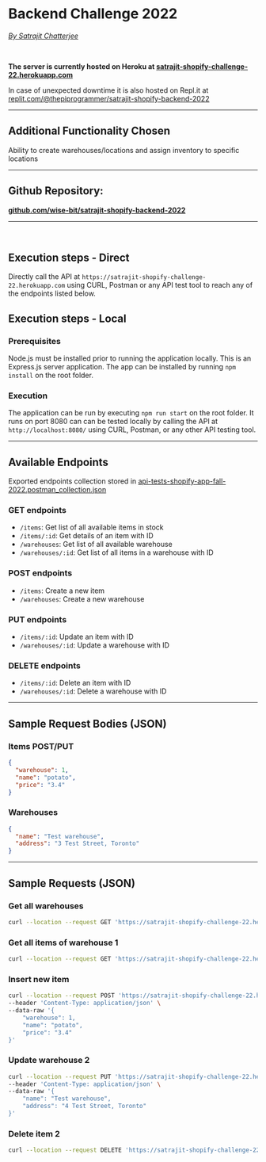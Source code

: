 # Backend Challenge 2022

[_By Satrajit Chatterjee_](https://www.satrajit.ca)

<br>

**The server is currently hosted on Heroku at [satrajit-shopify-challenge-22.herokuapp.com](https://satrajit-shopify-challenge-22.herokuapp.com/)**

In case of unexpected downtime it is also hosted on Repl.it at [replit.com/@thepiprogrammer/satrajit-shopify-backend-2022](https://replit.com/@thepiprogrammer/satrajit-shopify-backend-2022)

---

## Additional Functionality Chosen

Ability to create warehouses/locations and assign inventory to specific locations


---

## Github Repository:

**[github.com/wise-bit/satrajit-shopify-backend-2022](https://github.com/wise-bit/satrajit-shopify-backend-2022)**

---

<br>

## Execution steps - Direct

Directly call the API at `https://satrajit-shopify-challenge-22.herokuapp.com` using CURL, Postman or any API test tool to reach any of the endpoints listed below. 

## Execution steps - Local

### Prerequisites

Node.js must be installed prior to running the application locally. This is an Express.js server application. The app can be installed by running `npm install` on the root folder.

### Execution

The application can be run by executing `npm run start` on the root folder. It runs on port 8080 can can be tested locally by calling the API at `http://localhost:8080/` using CURL, Postman, or any other API testing tool.

---

## Available Endpoints

Exported endpoints collection stored in [api-tests-shopify-app-fall-2022.postman_collection.json](api-tests-shopify-app-fall-2022.postman_collection.json)

### GET endpoints

- `/items`: Get list of all available items in stock
- `/items/:id`: Get details of an item with ID
- `/warehouses`: Get list of all available warehouse
- `/warehouses/:id`: Get list of all items in a warehouse with ID

### POST endpoints

- `/items`: Create a new item
- `/warehouses`: Create a new warehouse

### PUT endpoints

- `/items/:id`: Update an item with ID
- `/warehouses/:id`: Update a warehouse with ID

### DELETE endpoints

- `/items/:id`: Delete an item with ID
- `/warehouses/:id`: Delete a warehouse with ID

---

## Sample Request Bodies (JSON)

### Items POST/PUT

```json
{
  "warehouse": 1,
  "name": "potato",
  "price": "3.4"
}
```

### Warehouses

```json
{
  "name": "Test warehouse",
  "address": "3 Test Street, Toronto"
}
```

---

## Sample Requests (JSON)

### Get all warehouses 

```bash
curl --location --request GET 'https://satrajit-shopify-challenge-22.herokuapp.com/warehouses'
```

### Get all items of warehouse 1

```bash
curl --location --request GET 'https://satrajit-shopify-challenge-22.herokuapp.com/warehouses/1'
```

### Insert new item

```bash
curl --location --request POST 'https://satrajit-shopify-challenge-22.herokuapp.com/items' \
--header 'Content-Type: application/json' \
--data-raw '{
    "warehouse": 1,
    "name": "potato",
    "price": "3.4"
}'
```

### Update warehouse 2

```bash
curl --location --request PUT 'https://satrajit-shopify-challenge-22.herokuapp.com/warehouses/2' \
--header 'Content-Type: application/json' \
--data-raw '{
    "name": "Test warehouse",
    "address": "4 Test Street, Toronto"
}'
```

### Delete item 2

```bash
curl --location --request DELETE 'https://satrajit-shopify-challenge-22.herokuapp.com/items/2'
```
